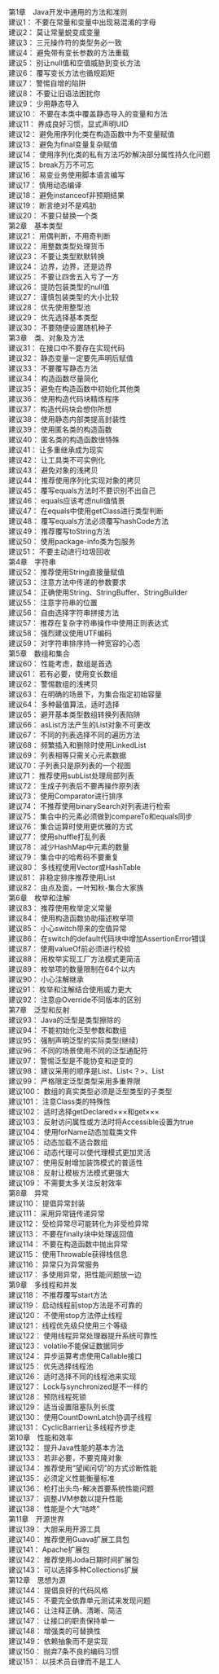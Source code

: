 第1章　Java开发中通用的方法和准则<br>
建议1： 不要在常量和变量中出现易混淆的字母<br>
建议2： 莫让常量蜕变成变量<br>
建议3： 三元操作符的类型务必一致<br>
建议4： 避免带有变长参数的方法重载<br>
建议5： 别让null值和空值威胁到变长方法<br>
建议6： 覆写变长方法也循规蹈矩<br>
建议7： 警惕自增的陷阱<br>
建议8： 不要让旧语法困扰你<br>
建议9： 少用静态导入<br>
建议10： 不要在本类中覆盖静态导入的变量和方法<br>
建议11： 养成良好习惯，显式声明UID<br>
建议12： 避免用序列化类在构造函数中为不变量赋值<br>
建议13： 避免为final变量复杂赋值<br>
建议14： 使用序列化类的私有方法巧妙解决部分属性持久化问题<br>
建议15： break万万不可忘<br>
建议16： 易变业务使用脚本语言编写<br>
建议17： 慎用动态编译<br>
建议18： 避免instanceof非预期结果<br>
建议19： 断言绝对不是鸡肋<br>
建议20： 不要只替换一个类<br>
第2章　基本类型<br>
建议21： 用偶判断，不用奇判断<br>
建议22： 用整数类型处理货币<br>
建议23： 不要让类型默默转换<br>
建议24： 边界，边界，还是边界<br>
建议25： 不要让四舍五入亏了一方<br>
建议26： 提防包装类型的null值<br>
建议27： 谨慎包装类型的大小比较<br>
建议28： 优先使用整型池<br>
建议29： 优先选择基本类型<br>
建议30： 不要随便设置随机种子<br>
第3章　类、对象及方法<br>
建议31： 在接口中不要存在实现代码<br>
建议32： 静态变量一定要先声明后赋值<br>
建议33： 不要覆写静态方法<br>
建议34： 构造函数尽量简化<br>
建议35： 避免在构造函数中初始化其他类<br>
建议36： 使用构造代码块精炼程序<br>
建议37： 构造代码块会想你所想<br>
建议38： 使用静态内部类提高封装性<br>
建议39： 使用匿名类的构造函数<br>
建议40： 匿名类的构造函数很特殊<br>
建议41： 让多重继承成为现实<br>
建议42： 让工具类不可实例化<br>
建议43： 避免对象的浅拷贝<br>
建议44： 推荐使用序列化实现对象的拷贝<br>
建议45： 覆写equals方法时不要识别不出自己<br>
建议46： equals应该考虑null值情景<br>
建议47： 在equals中使用getClass进行类型判断<br>
建议48： 覆写equals方法必须覆写hashCode方法<br>
建议49： 推荐覆写toString方法<br>
建议50： 使用package-info类为包服务<br>
建议51： 不要主动进行垃圾回收<br>
第4章　字符串<br>
建议52： 推荐使用String直接量赋值<br>
建议53： 注意方法中传递的参数要求<br>
建议54： 正确使用String、StringBuffer、StringBuilder<br>
建议55： 注意字符串的位置<br>
建议56： 自由选择字符串拼接方法<br>
建议57： 推荐在复杂字符串操作中使用正则表达式<br>
建议58： 强烈建议使用UTF编码<br>
建议59： 对字符串排序持一种宽容的心态<br>
第5章　数组和集合<br>
建议60： 性能考虑，数组是首选<br>
建议61： 若有必要，使用变长数组<br>
建议62： 警惕数组的浅拷贝<br>
建议63： 在明确的场景下，为集合指定初始容量<br>
建议64： 多种最值算法，适时选择<br>
建议65： 避开基本类型数组转换列表陷阱<br>
建议66： asList方法产生的List对象不可更改<br>
建议67： 不同的列表选择不同的遍历方法<br>
建议68： 频繁插入和删除时使用LinkedList<br>
建议69： 列表相等只需关心元素数据<br>
建议70：子列表只是原列表的一个视图<br>
建议71： 推荐使用subList处理局部列表<br>
建议72： 生成子列表后不要再操作原列表<br>
建议73： 使用Comparator进行排序<br>
建议74： 不推荐使用binarySearch对列表进行检索<br>
建议75： 集合中的元素必须做到compareTo和equals同步<br>
建议76： 集合运算时使用更优雅的方式<br>
建议77： 使用shuffle打乱列表<br>
建议78： 减少HashMap中元素的数量<br>
建议79： 集合中的哈希码不要重复<br>
建议80： 多线程使用Vector或HashTable<br>
建议81： 非稳定排序推荐使用List<br>
建议82： 由点及面，一叶知秋-集合大家族<br>
第6章　枚举和注解<br>
建议83： 推荐使用枚举定义常量<br>
建议84： 使用构造函数协助描述枚举项<br>
建议85： 小心switch带来的空值异常<br>
建议86： 在switch的default代码块中增加AssertionError错误<br>
建议87： 使用valueOf前必须进行校验<br>
建议88： 用枚举实现工厂方法模式更简洁<br>
建议89： 枚举项的数量限制在64个以内<br>
建议90： 小心注解继承<br>
建议91： 枚举和注解结合使用威力更大<br>
建议92： 注意@Override不同版本的区别<br>
第7章　泛型和反射<br>
建议93： Java的泛型是类型擦除的<br>
建议94： 不能初始化泛型参数和数组<br>
建议95： 强制声明泛型的实际类型(继续)<br>
建议96： 不同的场景使用不同的泛型通配符<br>
建议97： 警惕泛型是不能协变和逆变的<br>
建议98： 建议采用的顺序是List、List<？>、List<br>
建议99： 严格限定泛型类型采用多重界限<br>
建议100： 数组的真实类型必须是泛型类型的子类型<br>
建议101： 注意Class类的特殊性<br>
建议102： 适时选择getDeclared×××和get×××<br>
建议103： 反射访问属性或方法时将Accessible设置为true<br> 
建议104： 使用forName动态加载类文件<br>
建议105： 动态加载不适合数组<br>
建议106： 动态代理可以使代理模式更加灵活<br>
建议107： 使用反射增加装饰模式的普适性<br>
建议108： 反射让模板方法模式更强大<br>
建议109： 不需要太多关注反射效率<br>
第8章　异常<br>
建议110： 提倡异常封装<br>
建议111： 采用异常链传递异常<br>
建议112： 受检异常尽可能转化为非受检异常<br>
建议113： 不要在finally块中处理返回值<br>
建议114： 不要在构造函数中抛出异常<br>
建议115： 使用Throwable获得栈信息<br>
建议116： 异常只为异常服务<br>
建议117： 多使用异常，把性能问题放一边<br>
第9章　多线程和并发<br>
建议118： 不推荐覆写start方法<br>
建议119： 启动线程前stop方法是不可靠的<br>
建议120： 不使用stop方法停止线程<br>
建议121： 线程优先级只使用三个等级<br>
建议122： 使用线程异常处理器提升系统可靠性<br>
建议123： volatile不能保证数据同步<br>
建议124： 异步运算考虑使用Callable接口<br>
建议125： 优先选择线程池<br>
建议126： 适时选择不同的线程池来实现<br>
建议127： Lock与synchronized是不一样的<br>
建议128： 预防线程死锁<br>
建议129： 适当设置阻塞队列长度<br>
建议130： 使用CountDownLatch协调子线程<br>
建议131： CyclicBarrier让多线程齐步走<br>
第10章　性能和效率<br>
建议132： 提升Java性能的基本方法<br>
建议133： 若非必要，不要克隆对象<br>
建议134： 推荐使用“望闻问切”的方式诊断性能<br>
建议135： 必须定义性能衡量标准<br>
建议136： 枪打出头鸟-解决首要系统性能问题<br>
建议137： 调整JVM参数以提升性能<br>
建议138： 性能是个大“咕咚”<br>
第11章　开源世界<br>
建议139： 大胆采用开源工具<br>
建议140： 推荐使用Guava扩展工具包<br>
建议141： Apache扩展包<br>
建议142： 推荐使用Joda日期时间扩展包<br>
建议143： 可以选择多种Collections扩展<br>
第12章　思想为源<br>
建议144： 提倡良好的代码风格<br>
建议145： 不要完全依靠单元测试来发现问题<br>
建议146： 让注释正确、清晰、简洁<br>
建议147： 让接口的职责保持单一<br>
建议148： 增强类的可替换性<br>
建议149： 依赖抽象而不是实现<br>
建议150： 抛弃7条不良的编码习惯<br>
建议151： 以技术员自律而不是工人<br>
